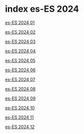 # index es-ES 2024

<a href="./01">es-ES 2024 01</a>

<a href="./02">es-ES 2024 02</a>

<a href="./03">es-ES 2024 03</a>

<a href="./04">es-ES 2024 04</a>

<a href="./05">es-ES 2024 05</a>

<a href="./06">es-ES 2024 06</a>

<a href="./07">es-ES 2024 07</a>

<a href="./08">es-ES 2024 08</a>

<a href="./09">es-ES 2024 09</a>

<a href="./10">es-ES 2024 10</a>

<a href="./11">es-ES 2024 11</a>

<a href="./12">es-ES 2024 12</a>
